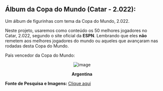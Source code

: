 ## Álbum da Copa do Mundo (Catar - 2.022):

Um álbum de figurinhas com tema da Copa do Mundo, 2.022.

Neste projeto, usaremos como conteúdo os 50 melhores jogadores no Catar, 2.022, segundo o site oficial da **ESPN**. Lembrando que eles **não** remetem aos melhores jogadores do mundo ou aqueles que avançaram nas rodadas desta Copa do Mundo.

País vencedor da Copa do Mundo:

<div align="center">

![image](https://user-images.githubusercontent.com/95161515/209275198-b006e7ee-b3a1-4b23-8267-7b835c71f644.png)

**Argentina**

</div>

**Fonte de Pesquisa e Imagens:** [Clique aqui](https://www.espn.com/soccer/fifa-world-cup/story/4787456/world-cup-rank-the-50-best-footballers-of-qatar-2022)
